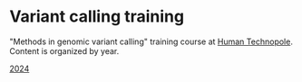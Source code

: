 # Variant calling training

"Methods in genomic variant calling" training course at [Human Technopole](https://humantechnopole.it/en/).
Content is organized by year.

[2024](./2024/)
